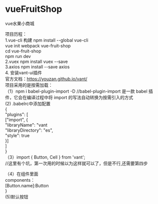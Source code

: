 # vueFruitShop
vue水果小商城

项目历程：   
1.vue-cli 构建
  npm install --global vue-cli  
  vue init webpack vue-fruit-shop   
  cd vue-fruit-shop    
  npm run dev  
2.vuex npm install vuex --save   
3.axios npm install --save axios   
4. 安装vant-ui插件   
  官方文档：https://youzan.github.io/vant/   
  项目采用的是按需加载：  
  （1）npm i babel-plugin-import -D  //babel-plugin-import 是一款 babel 插件，它会在编译过程中将 import 的写法自动转换为按需引入的方式  
   (2) .babelrc中添加配置  
       {  
        "plugins": [  
          ["import", {  
            "libraryName": "vant  
            "libraryDirectory": "es",  
            "style": true  
          }]  
        ]  
      }  
  （3）import { Button, Cell } from 'vant';  
    //这里有个坑，第一次用的时候以为这样就可以了，但是不行,还需要第四步  

  （4）在组件里面  
    components：  
       [Button.name]:Button  
    }  
   (5)<van-button type="default">默认按钮</van-button>  
   
  
